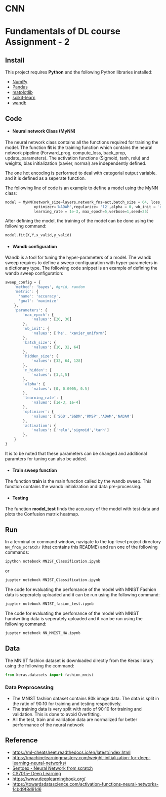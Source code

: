 # CNN
# Fundamentals of DL course Assignment - 2 


## Install

This project requires **Python** and the following Python libraries installed:

- [NumPy](http://www.numpy.org/)
- [Pandas](http://pandas.pydata.org/)
- [matplotlib](http://matplotlib.org/)
- [scikit-learn](http://scikit-learn.org/stable/)
- [wandb](https://wandb.ai/site)


## Code
- #### Neural network Class (MyNN)
The neural network class contains all the functions required for training the model. The function **fit** is the training function which contains the neural network pipeline (Forward_prog, compute_loss, back_prop, update_parameters). The activation functions (Sigmoid, tanh, relu) and weights, bias initialization (xavier, normal) are independently defined. 

The one hot encoding is performed to deal with categorial output variable. and it is defined as a seperate function.

The following line of code is an example to define a model using the MyNN class:

```python
model = MyNN(network_size=layers,network_fns=act,batch_size = 64, loss_fn = 'crossE'
             optimizer='NADAM',regularize= 'l2',alpha = 0, wb_init = 'xavier_uniform',
             learning_rate = 1e-3, max_epoch=5,verbose=1,seed=25)
```
After defining the model, the training of the model can be done using the following command:
```python
model.fit(X,Y,x_valid,y_valid)
```
- #### Wandb configuration
Wandb is a tool for tuning the hyper-parameters of a model. The wandb sweep requires to define a sweep configuaration with hyper-parameters in a dictionary type. The following code snippet is an example of defining the wandb sweep configuration:
```python
sweep_config = {
    'method': 'bayes', #grid, random
    'metric': {
      'name': 'accuracy',
      'goal': 'maximize'   
    },
    'parameters': {
        'max_epoch': {
            'values': [20, 30]
        },
        'wb_init': {
            'values': ['he', 'xavier_uniform']
        },
        'batch_size': {
            'values': [16, 32, 64]
        },
        'hidden_size': {
            'values': [32, 64, 128]
        },
        'n_hidden': {
            'values': [3,4,5]
        },
        'alpha': {
            'values': [0, 0.0005, 0.5]
        },
        'learning_rate': {
            'values': [1e-3, 1e-4]
        },
        'optimizer': {
            'values': ['SGD','SGDM','RMSP','ADAM','NADAM'] 
        },
        'activation': {
            'values': ['relu','sigmoid','tanh']
        },
    }
}
```
It is to be noted that these parameters can be changed and additional paramters for tuning can also be added.

- #### Train sweep function
The function **train** is the main function called by the wandb sweep. This function contains the wandb initialization and data pre-processing.  

- #### Testing
The function **model_test** finds the accuracy of the model with test data and plots the Confusion matrix heatmap.


## Run

In a terminal or command window, navigate to the top-level project directory `NN_from_scratch/` (that contains this README) and run one of the following commands:

```bash
ipython notebook MNIST_Classification.ipynb
```  
or
```bash
jupyter notebook MNIST_Classification.ipynb
```
The code for evaluating the perfomance of the model with MNIST Fashion data is seperately uploaded and it can be run using the following command:
```bash
jupyter notebook MNIST_fasion_test.ipynb
``` 
The code for evaluating the perfomance of the model with MNIST handwriting data is seperately uploaded and it can be run using the following command:

```bash
jupyter notebook NN_MNIST_HW.ipynb
``` 

## Data
The MNIST fashion dataset is downloaded directly from the Keras library using the following the command:
```python
from keras.datasets import fashion_mnist
```
### Data Preprocessing
- The MNIST fashion dataset contains 80k image data. The data is split in the ratio of 90:10 for training and testing respectively.
- The training data is very split with ratio of 90:10 for training and validation. This is done to avoid Overfitting.
- All the test, train and validation data are normalized for better performance of the neural network

## Reference
- https://ml-cheatsheet.readthedocs.io/en/latest/index.html
- https://machinelearningmastery.com/weight-initialization-for-deep-learning-neural-networks/
- [Sentdex - Neural Network from scratch](https://youtube.com/playlist?list=PLQVvvaa0QuDcjD5BAw2DxE6OF2tius3V3)
- [CS7015- Deep Learning](https://youtube.com/playlist?list=PLyqSpQzTE6M9gCgajvQbc68Hk_JKGBAYT)
- https://www.deeplearningbook.org/
- https://towardsdatascience.com/activation-functions-neural-networks-1cbd9f8d91d6





